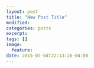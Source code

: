 ```yaml
---
layout: post
title: "New Post Title"
modified:
categories: posts
excerpt:
tags: []
image:
  feature:
date: 2015-07-04T22:13:26-04:00
---
```


